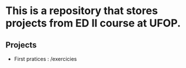 # This is a repository that stores projects from ED II course at UFOP.

## Projects
- First pratices : /exercicies
